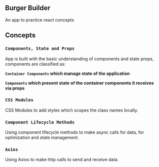 ## Burger Builder

An app to practice react concepts

## Concepts

### `Components, State and Props`

App is built with the basic understanding of components and state props, components are classified as:

**`Container Components` which manage state of the application**

**`Components` which present state of the container components it receives via props**

### `CSS Modules`

CSS Modules to add styles which scopes the class names locally.

### `Component Lifecycle Methods`

Using component lifecycle methods to make async calls for data, for optimization and state management.

### `Axios`

Using Axios to make http calls to send and receive data.
